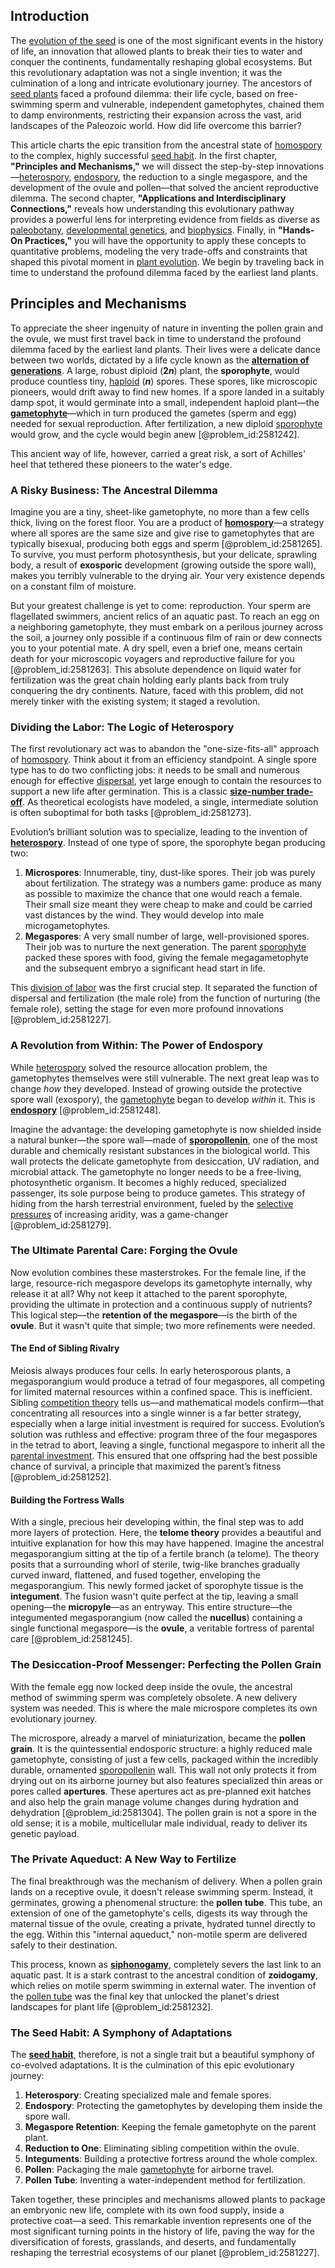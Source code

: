 ## Introduction
The [evolution of the seed](@article_id:264231) is one of the most significant events in the history of life, an innovation that allowed plants to break their ties to water and conquer the continents, fundamentally reshaping global ecosystems. But this revolutionary adaptation was not a single invention; it was the culmination of a long and intricate evolutionary journey. The ancestors of [seed plants](@article_id:137557) faced a profound dilemma: their life cycle, based on free-swimming sperm and vulnerable, independent gametophytes, chained them to damp environments, restricting their expansion across the vast, arid landscapes of the Paleozoic world. How did life overcome this barrier?

This article charts the epic transition from the ancestral state of [homospory](@article_id:171323) to the complex, highly successful [seed habit](@article_id:174449). In the first chapter, **"Principles and Mechanisms,"** we will dissect the step-by-step innovations—[heterospory](@article_id:275077), [endospory](@article_id:168014), the reduction to a single megaspore, and the development of the ovule and pollen—that solved the ancient reproductive dilemma. The second chapter, **"Applications and Interdisciplinary Connections,"** reveals how understanding this evolutionary pathway provides a powerful lens for interpreting evidence from fields as diverse as [paleobotany](@article_id:266539), [developmental genetics](@article_id:262724), and [biophysics](@article_id:154444). Finally, in **"Hands-On Practices,"** you will have the opportunity to apply these concepts to quantitative problems, modeling the very trade-offs and constraints that shaped this pivotal moment in [plant evolution](@article_id:137212). We begin by traveling back in time to understand the profound dilemma faced by the earliest land plants.

## Principles and Mechanisms

To appreciate the sheer ingenuity of nature in inventing the pollen grain and the ovule, we must first travel back in time to understand the profound dilemma faced by the earliest land plants. Their lives were a delicate dance between two worlds, dictated by a life cycle known as the **[alternation of generations](@article_id:146065)**. A large, robust diploid (**$2n$**) plant, the **sporophyte**, would produce countless tiny, [haploid](@article_id:260581) (**$n$**) spores. These spores, like microscopic pioneers, would drift away to find new homes. If a spore landed in a suitably damp spot, it would germinate into a small, independent haploid plant—the **[gametophyte](@article_id:145572)**—which in turn produced the gametes (sperm and egg) needed for sexual reproduction. After fertilization, a new diploid [sporophyte](@article_id:137011) would grow, and the cycle would begin anew [@problem_id:2581242].

This ancient way of life, however, carried a great risk, a sort of Achilles' heel that tethered these pioneers to the water's edge.

### A Risky Business: The Ancestral Dilemma

Imagine you are a tiny, sheet-like gametophyte, no more than a few cells thick, living on the forest floor. You are a product of **[homospory](@article_id:171323)**—a strategy where all spores are the same size and give rise to gametophytes that are typically bisexual, producing both eggs and sperm [@problem_id:2581265]. To survive, you must perform photosynthesis, but your delicate, sprawling body, a result of **exosporic** development (growing outside the spore wall), makes you terribly vulnerable to the drying air. Your very existence depends on a constant film of moisture.

But your greatest challenge is yet to come: reproduction. Your sperm are flagellated swimmers, ancient relics of an aquatic past. To reach an egg on a neighboring gametophyte, they must embark on a perilous journey across the soil, a journey only possible if a continuous film of rain or dew connects you to your potential mate. A dry spell, even a brief one, means certain death for your microscopic voyagers and reproductive failure for you [@problem_id:2581263]. This absolute dependence on liquid water for fertilization was the great chain holding early plants back from truly conquering the dry continents. Nature, faced with this problem, did not merely tinker with the existing system; it staged a revolution.

### Dividing the Labor: The Logic of Heterospory

The first revolutionary act was to abandon the "one-size-fits-all" approach of [homospory](@article_id:171323). Think about it from an efficiency standpoint. A single spore type has to do two conflicting jobs: it needs to be small and numerous enough for effective [dispersal](@article_id:263415), yet large enough to contain the resources to support a new life after germination. This is a classic **[size-number trade-off](@article_id:180273)**. As theoretical ecologists have modeled, a single, intermediate solution is often suboptimal for both tasks [@problem_id:2581273].

Evolution’s brilliant solution was to specialize, leading to the invention of **[heterospory](@article_id:275077)**. Instead of one type of spore, the sporophyte began producing two:

1.  **Microspores**: Innumerable, tiny, dust-like spores. Their job was purely about fertilization. The strategy was a numbers game: produce as many as possible to maximize the chance that one would reach a female. Their small size meant they were cheap to make and could be carried vast distances by the wind. They would develop into male microgametophytes.
2.  **Megaspores**: A very small number of large, well-provisioned spores. Their job was to nurture the next generation. The parent [sporophyte](@article_id:137011) packed these spores with food, giving the female megagametophyte and the subsequent embryo a significant head start in life.

This [division of labor](@article_id:189832) was the first crucial step. It separated the function of dispersal and fertilization (the male role) from the function of nurturing (the female role), setting the stage for even more profound innovations [@problem_id:2581227].

### A Revolution from Within: The Power of Endospory

While [heterospory](@article_id:275077) solved the resource allocation problem, the gametophytes themselves were still vulnerable. The next great leap was to change *how* they developed. Instead of growing outside the protective spore wall (exospory), the [gametophyte](@article_id:145572) began to develop *within* it. This is **[endospory](@article_id:168014)** [@problem_id:2581248].

Imagine the advantage: the developing gametophyte is now shielded inside a natural bunker—the spore wall—made of **[sporopollenin](@article_id:138562)**, one of the most durable and chemically resistant substances in the biological world. This wall protects the delicate gametophyte from desiccation, UV radiation, and microbial attack. The gametophyte no longer needs to be a free-living, photosynthetic organism. It becomes a highly reduced, specialized passenger, its sole purpose being to produce gametes. This strategy of hiding from the harsh terrestrial environment, fueled by the [selective pressures](@article_id:174984) of increasing aridity, was a game-changer [@problem_id:2581279].

### The Ultimate Parental Care: Forging the Ovule

Now evolution combines these masterstrokes. For the female line, if the large, resource-rich megaspore develops its gametophyte internally, why release it at all? Why not keep it attached to the parent sporophyte, providing the ultimate in protection and a continuous supply of nutrients? This logical step—the **retention of the megaspore**—is the birth of the **ovule**. But it wasn't quite that simple; two more refinements were needed.

#### The End of Sibling Rivalry

Meiosis always produces four cells. In early heterosporous plants, a megasporangium would produce a tetrad of four megaspores, all competing for limited maternal resources within a confined space. This is inefficient. Sibling [competition theory](@article_id:182028) tells us—and mathematical models confirm—that concentrating all resources into a single winner is a far better strategy, especially when a large initial investment is required for success. Evolution’s solution was ruthless and effective: program three of the four megaspores in the tetrad to abort, leaving a single, functional megaspore to inherit all the [parental investment](@article_id:154226). This ensured that one offspring had the best possible chance of survival, a principle that maximized the parent’s fitness [@problem_id:2581252].

#### Building the Fortress Walls

With a single, precious heir developing within, the final step was to add more layers of protection. Here, the **telome theory** provides a beautiful and intuitive explanation for how this may have happened. Imagine the ancestral megasporangium sitting at the tip of a fertile branch (a telome). The theory posits that a surrounding whorl of sterile, twig-like branches gradually curved inward, flattened, and fused together, enveloping the megasporangium. This newly formed jacket of sporophyte tissue is the **integument**. The fusion wasn't quite perfect at the tip, leaving a small opening—the **micropyle**—as an entryway. This entire structure—the integumented megasporangium (now called the **nucellus**) containing a single functional megaspore—is the **ovule**, a veritable fortress of parental care [@problem_id:2581245].

### The Desiccation-Proof Messenger: Perfecting the Pollen Grain

With the female egg now locked deep inside the ovule, the ancestral method of swimming sperm was completely obsolete. A new delivery system was needed. This is where the male microspore completes its own evolutionary journey.

The microspore, already a marvel of miniaturization, became the **pollen grain**. It is the quintessential endosporic structure: a highly reduced male gametophyte, consisting of just a few cells, packaged within the incredibly durable, ornamented [sporopollenin](@article_id:138562) wall. This wall not only protects it from drying out on its airborne journey but also features specialized thin areas or pores called **apertures**. These apertures act as pre-planned exit hatches and also help the grain manage volume changes during hydration and dehydration [@problem_id:2581304]. The pollen grain is not a spore in the old sense; it is a mobile, multicellular male individual, ready to deliver its genetic payload.

### The Private Aqueduct: A New Way to Fertilize

The final breakthrough was the mechanism of delivery. When a pollen grain lands on a receptive ovule, it doesn't release swimming sperm. Instead, it germinates, growing a phenomenal structure: the **pollen tube**. This tube, an extension of one of the gametophyte's cells, digests its way through the maternal tissue of the ovule, creating a private, hydrated tunnel directly to the egg. Within this "internal aqueduct," non-motile sperm are delivered safely to their destination.

This process, known as **[siphonogamy](@article_id:178156)**, completely severs the last link to an aquatic past. It is a stark contrast to the ancestral condition of **zoidogamy**, which relies on motile sperm swimming in external water. The invention of the [pollen tube](@article_id:272365) was the final key that unlocked the planet's driest landscapes for plant life [@problem_id:2581232].

### The Seed Habit: A Symphony of Adaptations

The **[seed habit](@article_id:174449)**, therefore, is not a single trait but a beautiful symphony of co-evolved adaptations. It is the culmination of this epic evolutionary journey:
1.  **Heterospory**: Creating specialized male and female spores.
2.  **Endospory**: Protecting the gametophytes by developing them inside the spore wall.
3.  **Megaspore Retention**: Keeping the female gametophyte on the parent plant.
4.  **Reduction to One**: Eliminating sibling competition within the ovule.
5.  **Integuments**: Building a protective fortress around the whole complex.
6.  **Pollen**: Packaging the male [gametophyte](@article_id:145572) for airborne travel.
7.  **Pollen Tube**: Inventing a water-independent method for fertilization.

Taken together, these principles and mechanisms allowed plants to package an embryonic new life, complete with its own food supply, inside a protective coat—a seed. This remarkable invention represents one of the most significant turning points in the history of life, paving the way for the diversification of forests, grasslands, and deserts, and fundamentally reshaping the terrestrial ecosystems of our planet [@problem_id:2581227].